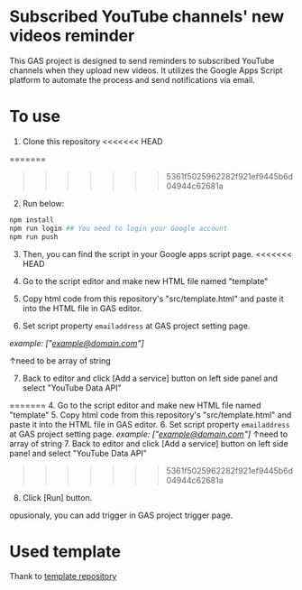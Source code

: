 # Subscribed YouTube channels' new videos reminder

This GAS project is designed to send reminders to subscribed YouTube channels when they upload new videos. It
utilizes the Google Apps Script platform to automate the process and send notifications via email.

# To use

1. Clone this repository
<<<<<<< HEAD

=======
>>>>>>> 5361f5025962282f921ef9445b6d04944c62681a
2. Run below:

```bash
npm install
npm run login ## You need to login your Google account
npm run push
```

3. Then, you can find the script in your Google apps script page.
<<<<<<< HEAD

4. Go to the script editor and make new HTML file named "template"

5. Copy html code from this repository's "src/template.html" and paste it into the HTML file in GAS editor.

6. Set script property `emailaddress` at GAS project setting page.

*example: ["example@domain.com"]*

↑need to be array of string

7. Back to editor and click [Add a service] button on left side panel and select "YouTube Data API"

=======
4. Go to the script editor and make new HTML file named "template"
5. Copy html code from this repository's "src/template.html" and paste it into the HTML file in GAS editor.
6. Set script property `emailaddress` at GAS project setting page. _example: ["example@domain.com"]_ ↑need to
   array of string
7. Back to editor and click [Add a service] button on left side panel and select "YouTube Data API"
>>>>>>> 5361f5025962282f921ef9445b6d04944c62681a
8. Click [Run] button.

opusionaly, you can add trigger in GAS project trigger page.

# Used template

Thank to [template repository](https://github.com/iansan5653/gas-ts-template)
